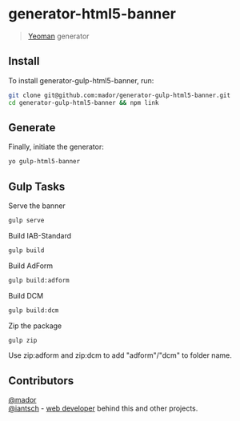 # generator-html5-banner

> [Yeoman](http://yeoman.io) generator


## Install

To install generator-gulp-html5-banner, run:

```bash
git clone git@github.com:mador/generator-gulp-html5-banner.git
cd generator-gulp-html5-banner && npm link
```

## Generate
Finally, initiate the generator:

```bash
yo gulp-html5-banner
```

## Gulp Tasks
Serve the banner
```bash
gulp serve
```

Build IAB-Standard
```bash
gulp build
```
Build AdForm
```bash
gulp build:adform
```
Build DCM
```bash
gulp build:dcm
```
Zip the package
```bash
gulp zip
```

Use zip:adform and zip:dcm to add "adform"/"dcm" to folder name.


## Contributors
[@mador](https://github.com/mador)<br>
[@iantsch](https://twitter.com/iantsch) - [web developer](https://mbt.wien) behind this and other projects.<br>
